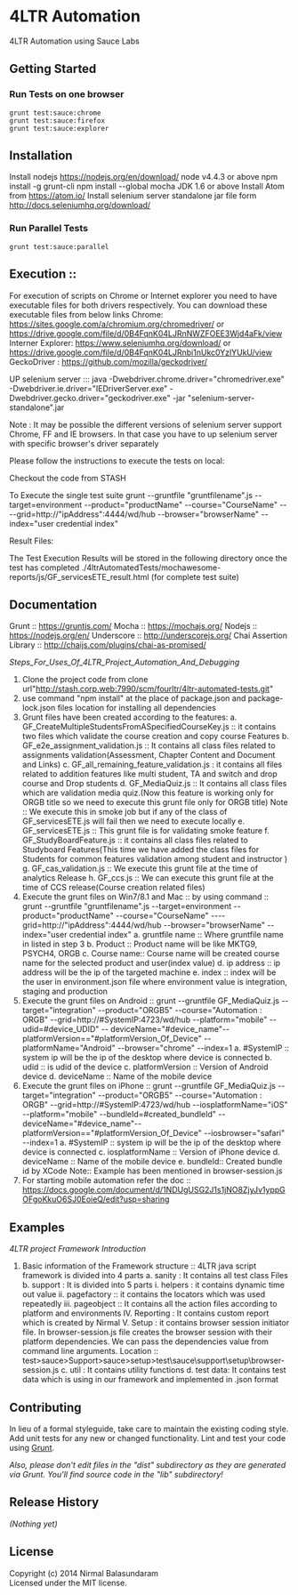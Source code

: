 # 4LTR Automation

4LTR Automation using Sauce Labs

## Getting Started

### Run Tests on one browser

```
grunt test:sauce:chrome
grunt test:sauce:firefox
grunt test:sauce:explorer
```

## Installation

Install nodejs https://nodejs.org/en/download/
node v4.4.3 or above
npm install -g grunt-cli
npm install --global mocha
JDK 1.6 or above
Install Atom from https://atom.io/
Install selenium server standalone jar file form http://docs.seleniumhq.org/download/


### Run Parallel Tests

```
grunt test:sauce:parallel
```

## Execution ::

For execution of scripts on Chrome or Internet explorer you need to have executable files for both drivers respectively.
You can download these executable files from below links
Chrome:  https://sites.google.com/a/chromium.org/chromedriver/ or https://drive.google.com/file/d/0B4FqnK04LJRnNWZFOEE3Wjd4aFk/view
Interner Explorer: https://www.seleniumhq.org/download/ or  https://drive.google.com/file/d/0B4FqnK04LJRnbi1nUkc0YzlYUkU/view
GeckoDriver : https://github.com/mozilla/geckodriver/

UP selenium server ::: java -Dwebdriver.chrome.driver="chromedriver.exe" -Dwebdriver.ie.driver="IEDriverServer.exe" -Dwebdriver.gecko.driver="geckodriver.exe" -jar "selenium-server-standalone".jar

Note : It may be possible the different versions of selenium server support Chrome, FF and IE browsers. In that case you have to up selenium server with specific browser's driver separately  

Please follow the instructions to execute the tests on local:

Checkout the code from STASH

To Execute the single test suite grunt --gruntfile "gruntfilename".js --target=environment --product="productName" --course="CourseName" ----grid=http://"ipAddress":4444/wd/hub --browser="browserName" --index="user credential index"

Result Files:

The Test Execution Results will be stored in the following directory once the test has completed
./4ltrAutomatedTests/mochawesome-reports/js/GF_servicesETE_result.html (for complete test suite)

## Documentation

Grunt :: https://gruntjs.com/
Mocha :: https://mochajs.org/
Nodejs :: https://nodejs.org/en/
Underscore :: http://underscorejs.org/
Chai Assertion Library :: http://chaijs.com/plugins/chai-as-promised/

_Steps_For_Uses_Of_4LTR_Project_Automation_And_Debugging_

1. Clone the project code  from clone url"http://stash.corp.web:7990/scm/fourltr/4ltr-automated-tests.git"
2. use command "npm install" at the place of package.json and package-lock.json files location for installing all dependencies
3. Grunt files have been created according to the features:
	a. GF_CreateMultipleStudentsFromASpecifiedCourseKey.js :: it contains two files which validate the course creation and copy course Features
  b. GF_e2e_assignment_validation.js :: It contains all class files related to assignments validation(Assessment, Chapter Content and Document and Links)
	c. GF_all_remaining_feature_validation.js : it contains all files related to addition features like multi student, TA and switch and drop course and Drop students
	d. GF_MediaQuiz.js :: It contains all class files which are validation media quiz.(Now this feature is working only for ORGB title so we need to execute this grunt file only for ORGB title)
	Note :: We execute this in smoke job but if any of the class of GF_servicesETE.js will fail then we need to execute locally
	e. GF_servicesETE.js :: This grunt file is for validating smoke feature
	f. GF_StudyBoardFeature.js :: it contains all class files related to Studyboard Features(This time we have added the class files for Students for common features validation among student and instructor )
	g. GF_cas_validation.js :: We execute this grunt file at the time of analytics Release
	h. GF_ccs.js :: We can execute this grunt file at the time of CCS release(Course creation related files)
4. Execute the grunt files on Win7/8.1 and Mac :: by using command :: grunt --gruntfile "gruntfilename".js --target=environment --product="productName" --course="CourseName" ----grid=http://"ipAddress":4444/wd/hub --browser="browserName" --index="user credential index"
		a. gruntfile name :: Where gruntfile name in listed in step 3
		b. Product :: Product name will be like MKTG9, PSYCH4, ORGB
		c. Course name:: Course name will be created course name for the selected product and user(index value)
		d. ip address :: ip address will be the ip of the targeted machine
		e. index :: index will be the user in environment.json file where environment value is integration, staging and production
5. Execute the grunt files on Android ::
	grunt --gruntfile GF_MediaQuiz.js --target="integration" --product="ORGB5" --course="Automation : ORGB" --grid=http://#SystemIP:4723/wd/hub --platform="mobile" --udid=#device_UDID" -- deviceName="#device_name"--platformVersion=="#platformVersion_Of_Device"  --platformName="Android" --browser="chrome" --index=1
	a. #SystemIP :: system ip will be the ip of the desktop where device is connected
	b. udid :: is udid of the device
	c. platformVersion :: Version of Android device
	d. deviceName :: Name of the mobile device
6. Execute the grunt files on iPhone ::
		grunt --gruntfile GF_MediaQuiz.js --target="integration" --product="ORGB5" --course="Automation : ORGB" --grid=http://#SystemIP:4723/wd/hub --iosplatformName="iOS" --platform="mobile" --bundleId=#created_bundleId" -- deviceName="#device_name"--platformVersion=="#platformVersion_Of_Device"  --iosbrowser="safari" --index=1
		a. #SystemIP :: system ip will be the ip of the desktop where device is connected
		c. iosplatformName :: Version of iPhone device
		d. deviceName :: Name of the mobile device
		e. bundleId:: Created bundle id by XCode
		Note:: Example has been mentioned in browser-session.js
7. For starting mobile automation refer the doc :: https://docs.google.com/document/d/1NDUgUSG2J1s1jNO8ZjyJv1yppGOFgoKkuO6SJ0EoieQ/edit?usp=sharing


## Examples

_4LTR project Framework Introduction_
1. Basic information of the Framework structure ::  4LTR java script framework is divided into 4 parts
	a. sanity : It contains all test class Files
	b. support : It is divided into 5 parts
		i. helpers : it contains dynamic time out value
		ii. pagefactory :: it contains the locators which was used repeatedly
 		iii. pageobject :: It contains all the action files according to platform and environments
		IV. Reporting : It contains custom report which is created by Nirmal
		V. Setup : it contains browser session initiator file.
 			In browser-session.js file creates the browser session with their platform dependencies. We can pass the dependencies value from command line arguments. Location :: test>sauce>Support>sauce>setup>test\sauce\support\setup\browser-session.js
	c. util : It contains utility functions
	d. test data: It contains test data which is using in our framework and implemented in .json format

## Contributing
In lieu of a formal styleguide, take care to maintain the existing coding style. Add unit tests for any new or changed functionality. Lint and test your code using [Grunt](http://gruntjs.com/).

_Also, please don't edit files in the "dist" subdirectory as they are generated via Grunt. You'll find source code in the "lib" subdirectory!_

## Release History
_(Nothing yet)_

## License
Copyright (c) 2014 Nirmal Balasundaram  
Licensed under the MIT license.
